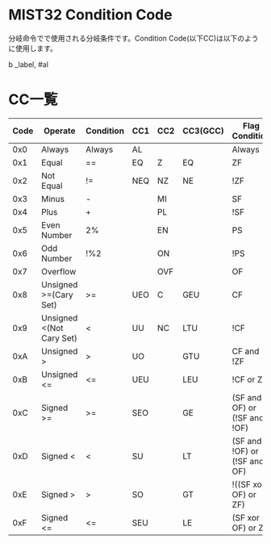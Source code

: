 MIST32 Condition Code
==========
分岐命令でで使用される分岐条件です。Condition Code(以下CC)は以下のように使用します。


b  _label, #al


CC一覧
====

|Code|Operate|Condition|CC1|CC2|CC3(GCC)|Flag Condition|
|--------|--------|--------|--------|--------|--------|--------|
|0x0|Always|Always|AL|　| |Always|
|0x1|Equal|==|EQ|Z| EQ|ZF|
|0x2|Not Equal|!=|NEQ|NZ|NE|!ZF|
|0x3|Minus|-|　|MI|  |SF|
|0x4|Plus|+|　|PL|  |!SF|
|0x5|Even Number|2%|　|EN|  |PS|
|0x6|Odd Number|!%2|　|ON|  |!PS|
|0x7|Overflow|　|　|OVF|  |OF|
|0x8|Unsigned >=(Cary Set)|>=|UEO|C|GEU|CF|
|0x9|Unsigned <(Not Cary Set)|<|UU|NC|LTU|!CF|
|0xA|Unsigned >|>|UO|　|GTU|CF and !ZF|
|0xB|Unsigned <=|<=|UEU|　|LEU|!CF or ZF|
|0xC|Signed >=|>=|SEO|　|GE|(SF and OF) or (!SF and !OF)|
|0xD|Signed <|<|SU|　|LT|(SF and !OF) or (!SF and OF)|
|0xE|Signed >|>|SO|　|GT|!((SF xor OF) or ZF)|
|0xF|Signed <=|<=|SEU|  |LE|(SF xor OF) or ZF|


